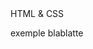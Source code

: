 <!--
<!DOCTYPE html>
<html lang="en">
<head>
    <meta charset="UTF-8">
    <meta name="viewport" content="width=, initial-scale=1.0">
    <title>Documesnt</title>
</head>
<body>
    <p>exemple blablatte</p>
</body>
</html>
-->

<!DOCTYPE html>
<html lang="en">
<head>
    <meta charset="UTF-8">
    <meta name="viewport" content="width=, initial-scale=1.0">
    <title>Documesnt</title>
</head>
<body>
    <centre>HTML & CSS</centre>
    <p>exemple blablatte</p>
</body>
</html>
